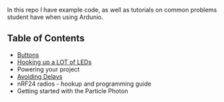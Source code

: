 In this repo I have example code, as well as tutorials on common problems student have when using Ardunio.  

## Table of Contents

 * [Buttons](https://github.com/mrsoltys/GEEN1400/tree/master/Buttons)
 * [Hooking up a LOT of LEDs](https://github.com/mrsoltys/GEEN1400/tree/master/Lots%20of%20LEDs)
 * Powering your project
 * [Avoiding Delays](https://github.com/mrsoltys/GEEN1400/tree/master/Avoiding%20Delays)
 * nRF24 radios - hookup and programming guide
 * Getting started with the Particle Photon

